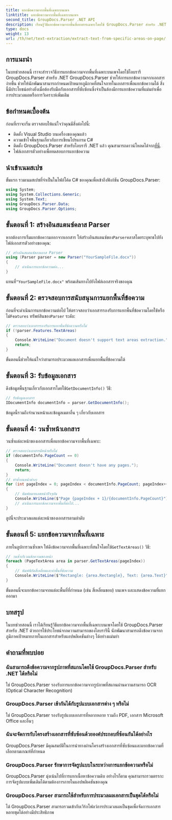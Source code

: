 ```yaml
---
title: แยกข้อความจากพื้นที่เฉพาะบนเพจ
linktitle: แยกข้อความจากพื้นที่เฉพาะบนเพจ
second_title: GroupDocs.Parser .NET API
description: เรียนรู้วิธีแยกข้อความจากพื้นที่เอกสารเฉพาะโดยใช้ GroupDocs.Parser สำหรับ .NET การแยกข้อความที่ตรงเป้าหมายและแม่นยำสำหรับแอปพลิเคชันของคุณ
type: docs
weight: 13
url: /th/net/text-extraction/extract-text-from-specific-areas-on-page/
---
```

## การแนะนำ
ในบทช่วยสอนนี้ เราจะสำรวจวิธีการแยกข้อความจากพื้นที่เฉพาะบนเพจโดยใช้ไลบรารี GroupDocs.Parser สำหรับ .NET GroupDocs.Parser ช่วยให้การแยกข้อความจากเอกสารง่ายขึ้น ช่วยให้นักพัฒนาสามารถกำหนดเป้าหมายภูมิภาคที่สนใจภายในเอกสารเพื่อแยกข้อความได้ สิ่งนี้มีประโยชน์อย่างยิ่งเมื่อต้องรับมือกับเอกสารที่ซับซ้อนซึ่งจำเป็นต้องมีการแยกข้อความที่แม่นยำเพื่อการประมวลผลหรือการวิเคราะห์เพิ่มเติม
## ข้อกำหนดเบื้องต้น
ก่อนที่เราจะเริ่ม ตรวจสอบให้แน่ใจว่าคุณมีสิ่งต่อไปนี้:
- ติดตั้ง Visual Studio บนเครื่องของคุณแล้ว
- ความเข้าใจพื้นฐานเกี่ยวกับการเขียนโปรแกรม C#
- ติดตั้ง GroupDocs.Parser สำหรับไลบรารี .NET แล้ว คุณสามารถดาวน์โหลดได้จาก[ที่นี่](https://releases.groupdocs.com/parser/net/).
- ไฟล์เอกสารตัวอย่างเพื่อทดสอบการแยกข้อความ
## นำเข้าเนมสเปซ
ขั้นแรก รวมเนมสเปซที่จำเป็นในไฟล์โค้ด C# ของคุณเพื่อเข้าถึงฟังก์ชัน GroupDocs.Parser:
```csharp
using System;
using System.Collections.Generic;
using System.Text;
using GroupDocs.Parser.Data;
using GroupDocs.Parser.Options;
```
## ขั้นตอนที่ 1: สร้างอินสแตนซ์คลาส Parser
 หากต้องการเริ่มแยกข้อความออกจากเอกสาร ให้สร้างอินสแตนซ์ของ`Parser`คลาสโดยระบุพาธไปยังไฟล์เอกสารตัวอย่างของคุณ:
```csharp
// สร้างอินสแตนซ์ของคลาส Parser
using (Parser parser = new Parser("YourSampleFile.docx"))
{
    // ดำเนินการแยกข้อความต่อ...
}
```
 แทนที่`"YourSampleFile.docx"` พร้อมเส้นทางไปยังไฟล์เอกสารจริงของคุณ
## ขั้นตอนที่ 2: ตรวจสอบการสนับสนุนการแยกพื้นที่ข้อความ
 ก่อนที่จะดำเนินการแยกข้อความต่อไป ให้ตรวจสอบว่าเอกสารรองรับการแยกพื้นที่ข้อความโดยใช้หรือไม่`Features` ทรัพย์สินของ`Parser` ระดับ:
```csharp
// ตรวจสอบว่าเอกสารรองรับการแยกพื้นที่ข้อความหรือไม่
if (!parser.Features.TextAreas)
{
    Console.WriteLine("Document doesn't support text areas extraction.");
    return;
}
```
ขั้นตอนนี้ช่วยให้แน่ใจว่าสามารถประมวลผลเอกสารเพื่อแยกพื้นที่ข้อความได้
## ขั้นตอนที่ 3: รับข้อมูลเอกสาร
 ดึงข้อมูลพื้นฐานเกี่ยวกับเอกสารโดยใช้`GetDocumentInfo()` วิธี:
```csharp
// รับข้อมูลเอกสาร
IDocumentInfo documentInfo = parser.GetDocumentInfo();
```
ข้อมูลนี้รวมถึงจำนวนหน้าและข้อมูลเมตาอื่น ๆ เกี่ยวกับเอกสาร
## ขั้นตอนที่ 4: วนซ้ำหน้าเอกสาร
วนซ้ำแต่ละหน้าของเอกสารเพื่อแยกข้อความจากพื้นที่เฉพาะ:
```csharp
// ตรวจสอบว่าเอกสารมีหน้าหรือไม่
if (documentInfo.PageCount == 0)
{
    Console.WriteLine("Document doesn't have any pages.");
    return;
}
// ทำซ้ำบนหน้าต่างๆ
for (int pageIndex = 0; pageIndex < documentInfo.PageCount; pageIndex++)
{
    // พิมพ์หมายเลขหน้าปัจจุบัน
    Console.WriteLine($"Page {pageIndex + 1}/{documentInfo.PageCount}");
    // ดำเนินการแยกข้อความจากพื้นที่ต่อไป...
}
```
ลูปนี้จะประมวลผลแต่ละหน้าของเอกสารตามลำดับ
## ขั้นตอนที่ 5: แยกข้อความจากพื้นที่เฉพาะ
ภายในลูปการวนซ้ำเพจ ให้ดึงข้อความจากพื้นที่เฉพาะที่สนใจโดยใช้`GetTextAreas()` วิธี:
```csharp
// วนซ้ำบริเวณข้อความของหน้า
foreach (PageTextArea area in parser.GetTextAreas(pageIndex))
{
    // พิมพ์พิกัดสี่เหลี่ยมและค่าพื้นที่ข้อความ
    Console.WriteLine($"Rectangle: {area.Rectangle}, Text: {area.Text}");
}
```
ขั้นตอนนี้จะแยกข้อความจากแต่ละพื้นที่ที่กำหนด (เช่น สี่เหลี่ยมขอบ) บนเพจ และแสดงข้อความที่แยกออกมา
## บทสรุป
ในบทช่วยสอนนี้ เราได้เรียนรู้วิธีแยกข้อความจากพื้นที่เฉพาะบนเพจโดยใช้ GroupDocs.Parser สำหรับ .NET ด้วยการใช้ประโยชน์จากความสามารถของไลบรารีนี้ นักพัฒนาสามารถดึงข้อความจากภูมิภาคเป้าหมายภายในเอกสารสำหรับแอปพลิเคชันต่างๆ ได้อย่างแม่นยำ

## คำถามที่พบบ่อย
### ฉันสามารถดึงข้อความจากรูปภาพที่สแกนโดยใช้ GroupDocs.Parser สำหรับ .NET ได้หรือไม่
ใช่ GroupDocs.Parser รองรับการแยกข้อความจากรูปภาพที่สแกนผ่านความสามารถ OCR (Optical Character Recognition)
### GroupDocs.Parser เข้ากันได้กับรูปแบบเอกสารต่าง ๆ หรือไม่
ใช่ GroupDocs.Parser รองรับรูปแบบเอกสารที่หลากหลาย รวมถึง PDF, เอกสาร Microsoft Office และอื่นๆ
### ฉันจะจัดการกับโครงสร้างเอกสารที่ซับซ้อนด้วยองค์ประกอบที่ซ้อนกันได้อย่างไร
GroupDocs.Parser มีคุณสมบัติในการนำทางผ่านโครงสร้างเอกสารที่ซับซ้อนและแยกข้อความที่เลือกตามเกณฑ์ที่กำหนด
### GroupDocs.Parser รักษาการจัดรูปแบบในระหว่างการแยกข้อความหรือไม่
GroupDocs.Parser มุ่งเน้นไปที่การแยกเนื้อหาข้อความดิบ อย่างไรก็ตาม คุณสามารถรวมตรรกะการจัดรูปแบบเพิ่มเติมได้ตามต้องการภายในแอปพลิเคชันของคุณ
### GroupDocs.Parser สามารถใช้สำหรับการประมวลผลเอกสารเป็นชุดได้หรือไม่
ได้ GroupDocs.Parser สามารถรวมเข้ากับเวิร์กโฟลว์การประมวลผลเป็นชุดเพื่อจัดการเอกสารหลายชุดได้อย่างมีประสิทธิภาพ